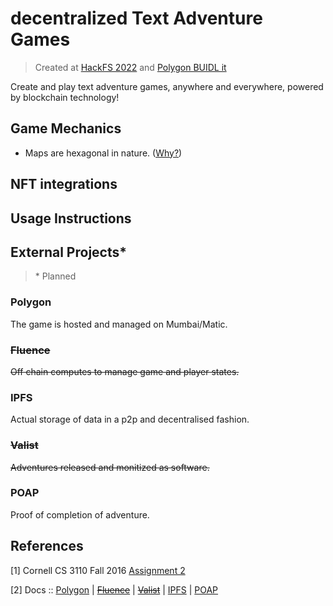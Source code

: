 # decentralized Text Adventure Games
> Created at [HackFS 2022](https://ethglobal.com/showcase/dtag-gtdab) and [Polygon BUIDL it](https://buidlit.devpost.com/)

Create and play text adventure games, anywhere and everywhere, powered by blockchain technology!

## Game Mechanics

- Maps are hexagonal in nature. ([Why?](https://www.youtube.com/watch?v=thOifuHs6eY))

## NFT integrations

## Usage Instructions

## External Projects*
> \* Planned

### Polygon

The game is hosted and managed on Mumbai/Matic.

### ~~Fluence~~

~~Off chain computes to manage game and player states.~~

### IPFS

Actual storage of data in a p2p and decentralised fashion.

### ~~Valist~~

~~Adventures released and monitized as software.~~

### POAP

Proof of completion of adventure.

## References

[1] Cornell CS 3110 Fall 2016 [Assignment 2](https://www.cs.cornell.edu/courses/cs3110/2016fa/a2/a2.html)

[2] Docs :: [Polygon]() | [~~Fluence~~]() | [~~Valist~~]() | [IPFS]() | [POAP]()


